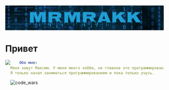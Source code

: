 ![Name](https://github.com/MrMrakk/MrMrakk/blob/main/name2.png)

# Привет

<picture><img align="left" height="130" src="https://user-images.githubusercontent.com/84059957/235241575-5a9ede15-564d-40b8-8df4-64469c52a649.gif"></picture>


```yaml
    Обо мне:
Меня зовут Максим. У меня много хобби, но главное это программирование.
Я только начал заниматься программированием и пока только учусь.
```

![code_wars](https://www.codewars.com/users/MrMrakk/badges/large)
